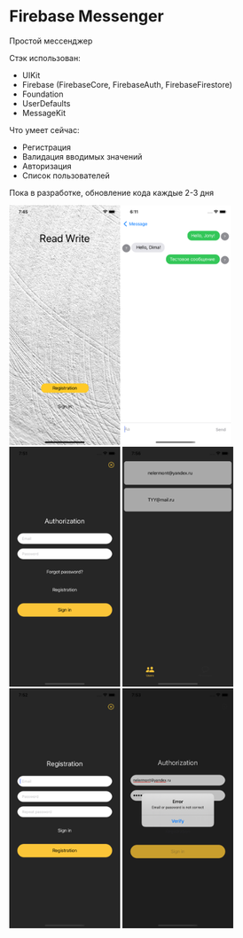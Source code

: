 # Firebase Messenger
Простой мессенджер 

Стэк использован:
- UIKit
- Firebase (FirebaseCore, FirebaseAuth, FirebaseFirestore)
- Foundation
- UserDefaults
- MessageKit

Что умеет сейчас:
- Регистрация
- Валидация вводимых значений
- Авторизация
- Список пользователей

Пока в разработке, обновление кода каждые 2-3 дня

<img src="https://raw.githubusercontent.com/nelermont/-Firebase_messenger/main/ReadWrite_Firebase/Assets.xcassets/Simulator2.imageset/Simulator2.png" width="200" /><img src="https://raw.githubusercontent.com/nelermont/-Firebase_messenger/main/ReadWrite_Firebase/Assets.xcassets/Simulator6.imageset/Simulator6.png" width="200" /><img src="https://raw.githubusercontent.com/nelermont/-Firebase_messenger/main/ReadWrite_Firebase/Assets.xcassets/Simulator1.imageset/Simulator1.png" width="200" />
<img src="https://raw.githubusercontent.com/nelermont/-Firebase_messenger/main/ReadWrite_Firebase/Assets.xcassets/Simulator3.imageset/Simulator3.png" width="200" />
<img src="https://raw.githubusercontent.com/nelermont/-Firebase_messenger/main/ReadWrite_Firebase/Assets.xcassets/Simulator4.imageset/Simulator4.png" width="200" />
<img src="https://raw.githubusercontent.com/nelermont/-Firebase_messenger/main/ReadWrite_Firebase/Assets.xcassets/Simulator5.imageset/Simulator5.png" width="200" />
